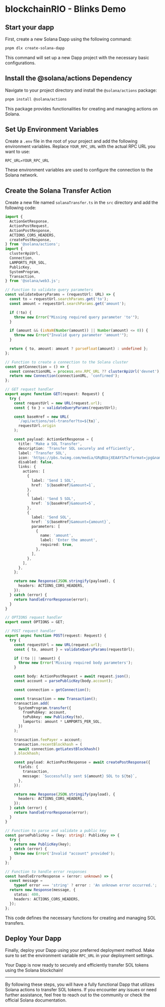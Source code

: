 
# blockchainRIO - Blinks Demo

## Start your dapp

First, create a new Solana Dapp using the following command:

```sh
pnpm dlx create-solana-dapp
```
This command will set up a new Dapp project with the necessary basic configurations.

## Install the @solana/actions Dependency

Navigate to your project directory and install the `@solana/actions` package:

```sh
pnpm install @solana/actions
```
This package provides functionalities for creating and managing actions on Solana.

## Set Up Environment Variables

Create a `.env` file in the root of your project and add the following environment variables. Replace `YOUR_RPC_URL` with the actual RPC URL you want to use:

```env
RPC_URL=YOUR_RPC_URL
```
These environment variables are used to configure the connection to the Solana network.

## Create the Solana Transfer Action

Create a new file named `solanaTransfer.ts` in the `src` directory and add the following code:

```ts
import {
  ActionGetResponse,
  ActionPostRequest,
  ActionPostResponse,
  ACTIONS_CORS_HEADERS,
  createPostResponse,
} from '@solana/actions';
import {
  clusterApiUrl,
  Connection,
  LAMPORTS_PER_SOL,
  PublicKey,
  SystemProgram,
  Transaction,
} from '@solana/web3.js';

// Function to validate query parameters
const validateQueryParams = (requestUrl: URL) => {
  const to = requestUrl.searchParams.get('to');
  const amount = requestUrl.searchParams.get('amount');

  if (!to) {
    throw new Error("Missing required query parameter 'to'");
  }

  if (amount && (isNaN(Number(amount)) || Number(amount) <= 0)) {
    throw new Error("Invalid query parameter 'amount'");
  }

  return { to, amount: amount ? parseFloat(amount) : undefined };
};

// Function to create a connection to the Solana cluster
const getConnection = () => {
  const connectionURL = process.env.RPC_URL ?? clusterApiUrl('devnet');
  return new Connection(connectionURL, 'confirmed');
};

// GET request handler
export async function GET(request: Request) {
  try {
    const requestUrl = new URL(request.url);
    const { to } = validateQueryParams(requestUrl);

    const baseHref = new URL(
      `/api/actions/sol-transfer?to=${to}`,
      requestUrl.origin
    );

    const payload: ActionGetResponse = {
      title: 'Make a SOL Transfer',
      description: 'Transfer SOL securely and efficiently',
      label: 'Transfer SOL',
      icon: 'https://pbs.twimg.com/media/GRqBUajXEAAYSTw?format=jpg&name=medium',
      disabled: false,
      links: {
        actions: [
          {
            label: 'Send 1 SOL',
            href: `${baseHref}&amount=1`,
          },
          {
            label: 'Send 5 SOL',
            href: `${baseHref}&amount=5`,
          },
          {
            label: 'Send SOL',
            href: `${baseHref}&amount={amount}`,
            parameters: [
              {
                name: 'amount',
                label: 'Enter the amount',
                required: true,
              },
            ],
          },
        ],
      },
    };

    return new Response(JSON.stringify(payload), {
      headers: ACTIONS_CORS_HEADERS,
    });
  } catch (error) {
    return handleErrorResponse(error);
  }
}

// OPTIONS request handler
export const OPTIONS = GET;

// POST request handler
export async function POST(request: Request) {
  try {
    const requestUrl = new URL(request.url);
    const { to, amount } = validateQueryParams(requestUrl);

    if (!to || !amount) {
      throw new Error('Missing required body parameters');
    }

    const body: ActionPostRequest = await request.json();
    const account = parsePublicKey(body.account);

    const connection = getConnection();

    const transaction = new Transaction();
    transaction.add(
      SystemProgram.transfer({
        fromPubkey: account,
        toPubkey: new PublicKey(to),
        lamports: amount * LAMPORTS_PER_SOL,
      })
    );

    transaction.feePayer = account;
    transaction.recentBlockhash = (
      await connection.getLatestBlockhash()
    ).blockhash;

    const payload: ActionPostResponse = await createPostResponse({
      fields: {
        transaction,
        message: `Successfully sent ${amount} SOL to ${to}`,
      },
    });

    return new Response(JSON.stringify(payload), {
      headers: ACTIONS_CORS_HEADERS,
    });
  } catch (error) {
    return handleErrorResponse(error);
  }
}

// Function to parse and validate a public key
const parsePublicKey = (key: string): PublicKey => {
  try {
    return new PublicKey(key);
  } catch (error) {
    throw new Error('Invalid "account" provided');
  }
};

// Function to handle error responses
const handleErrorResponse = (error: unknown) => {
  const message =
    typeof error === 'string' ? error : 'An unknown error occurred.';
  return new Response(message, {
    status: 400,
    headers: ACTIONS_CORS_HEADERS,
  });
};
```
This code defines the necessary functions for creating and managing SOL transfers.

## Deploy Your Dapp

Finally, deploy your Dapp using your preferred deployment method. Make sure to set the environment variable `RPC_URL` in your deployment settings.

Your Dapp is now ready to securely and efficiently transfer SOL tokens using the Solana blockchain!

---

By following these steps, you will have a fully functional Dapp that utilizes Solana actions to transfer SOL tokens. If you encounter any issues or need further assistance, feel free to reach out to the community or check the official Solana documentation.
